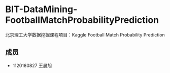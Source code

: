 # BIT-DataMining-FootballMatchProbabilityPrediction
北京理工大学数据挖掘课程项目：Kaggle Football Match Probability Prediction
## 成员
- 1120180827 王晨旭
